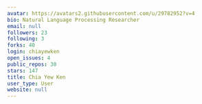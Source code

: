 ```yaml
---
avatar: https://avatars2.githubusercontent.com/u/29782952?v=4
bio: Natural Language Processing Researcher
email: null
followers: 23
following: 3
forks: 40
login: chiayewken
open_issues: 4
public_repos: 30
stars: 147
title: Chia Yew Ken
user_type: User
website: null
---
```


